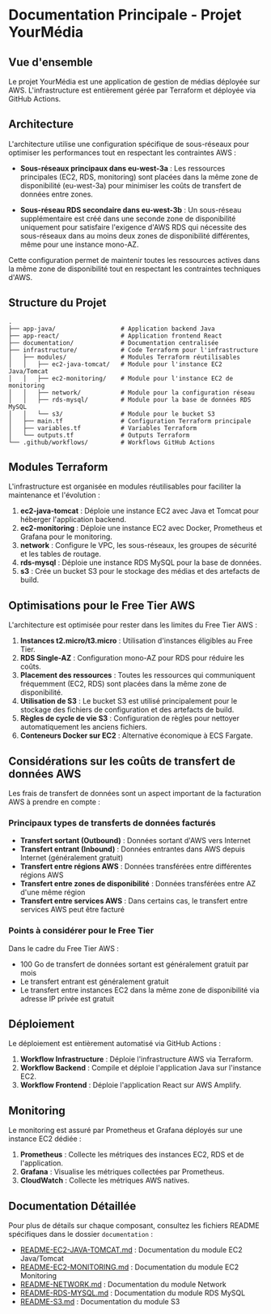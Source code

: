 # Documentation Principale - Projet YourMédia

## Vue d'ensemble

Le projet YourMédia est une application de gestion de médias déployée sur AWS. L'infrastructure est entièrement gérée par Terraform et déployée via GitHub Actions.

## Architecture

L'architecture utilise une configuration spécifique de sous-réseaux pour optimiser les performances tout en respectant les contraintes AWS :

- **Sous-réseaux principaux dans eu-west-3a** : Les ressources principales (EC2, RDS, monitoring) sont placées dans la même zone de disponibilité (eu-west-3a) pour minimiser les coûts de transfert de données entre zones.

- **Sous-réseau RDS secondaire dans eu-west-3b** : Un sous-réseau supplémentaire est créé dans une seconde zone de disponibilité uniquement pour satisfaire l'exigence d'AWS RDS qui nécessite des sous-réseaux dans au moins deux zones de disponibilité différentes, même pour une instance mono-AZ.

Cette configuration permet de maintenir toutes les ressources actives dans la même zone de disponibilité tout en respectant les contraintes techniques d'AWS.

## Structure du Projet

```
.
├── app-java/                  # Application backend Java
├── app-react/                 # Application frontend React
├── documentation/             # Documentation centralisée
├── infrastructure/            # Code Terraform pour l'infrastructure
│   ├── modules/               # Modules Terraform réutilisables
│   │   ├── ec2-java-tomcat/   # Module pour l'instance EC2 Java/Tomcat
│   │   ├── ec2-monitoring/    # Module pour l'instance EC2 de monitoring
│   │   ├── network/           # Module pour la configuration réseau
│   │   ├── rds-mysql/         # Module pour la base de données RDS MySQL
│   │   └── s3/                # Module pour le bucket S3
│   ├── main.tf                # Configuration Terraform principale
│   ├── variables.tf           # Variables Terraform
│   └── outputs.tf             # Outputs Terraform
└── .github/workflows/         # Workflows GitHub Actions
```

## Modules Terraform

L'infrastructure est organisée en modules réutilisables pour faciliter la maintenance et l'évolution :

1. **ec2-java-tomcat** : Déploie une instance EC2 avec Java et Tomcat pour héberger l'application backend.
2. **ec2-monitoring** : Déploie une instance EC2 avec Docker, Prometheus et Grafana pour le monitoring.
3. **network** : Configure le VPC, les sous-réseaux, les groupes de sécurité et les tables de routage.
4. **rds-mysql** : Déploie une instance RDS MySQL pour la base de données.
5. **s3** : Crée un bucket S3 pour le stockage des médias et des artefacts de build.

## Optimisations pour le Free Tier AWS

L'architecture est optimisée pour rester dans les limites du Free Tier AWS :

1. **Instances t2.micro/t3.micro** : Utilisation d'instances éligibles au Free Tier.
2. **RDS Single-AZ** : Configuration mono-AZ pour RDS pour réduire les coûts.
3. **Placement des ressources** : Toutes les ressources qui communiquent fréquemment (EC2, RDS) sont placées dans la même zone de disponibilité.
4. **Utilisation de S3** : Le bucket S3 est utilisé principalement pour le stockage des fichiers de configuration et des artefacts de build.
5. **Règles de cycle de vie S3** : Configuration de règles pour nettoyer automatiquement les anciens fichiers.
6. **Conteneurs Docker sur EC2** : Alternative économique à ECS Fargate.

## Considérations sur les coûts de transfert de données AWS

Les frais de transfert de données sont un aspect important de la facturation AWS à prendre en compte :

### Principaux types de transferts de données facturés

- **Transfert sortant (Outbound)** : Données sortant d'AWS vers Internet
- **Transfert entrant (Inbound)** : Données entrantes dans AWS depuis Internet (généralement gratuit)
- **Transfert entre régions AWS** : Données transférées entre différentes régions AWS
- **Transfert entre zones de disponibilité** : Données transférées entre AZ d'une même région
- **Transfert entre services AWS** : Dans certains cas, le transfert entre services AWS peut être facturé

### Points à considérer pour le Free Tier

Dans le cadre du Free Tier AWS :
- 100 Go de transfert de données sortant est généralement gratuit par mois
- Le transfert entrant est généralement gratuit
- Le transfert entre instances EC2 dans la même zone de disponibilité via adresse IP privée est gratuit

## Déploiement

Le déploiement est entièrement automatisé via GitHub Actions :

1. **Workflow Infrastructure** : Déploie l'infrastructure AWS via Terraform.
2. **Workflow Backend** : Compile et déploie l'application Java sur l'instance EC2.
3. **Workflow Frontend** : Déploie l'application React sur AWS Amplify.

## Monitoring

Le monitoring est assuré par Prometheus et Grafana déployés sur une instance EC2 dédiée :

1. **Prometheus** : Collecte les métriques des instances EC2, RDS et de l'application.
2. **Grafana** : Visualise les métriques collectées par Prometheus.
3. **CloudWatch** : Collecte les métriques AWS natives.

## Documentation Détaillée

Pour plus de détails sur chaque composant, consultez les fichiers README spécifiques dans le dossier `documentation` :

- [README-EC2-JAVA-TOMCAT.md](README-EC2-JAVA-TOMCAT.md) : Documentation du module EC2 Java/Tomcat
- [README-EC2-MONITORING.md](README-EC2-MONITORING.md) : Documentation du module EC2 Monitoring
- [README-NETWORK.md](README-NETWORK.md) : Documentation du module Network
- [README-RDS-MYSQL.md](README-RDS-MYSQL.md) : Documentation du module RDS MySQL
- [README-S3.md](README-S3.md) : Documentation du module S3
